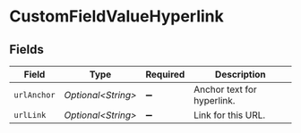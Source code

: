 # CustomFieldValueHyperlink


## Fields

| Field                      | Type                       | Required                   | Description                |
| -------------------------- | -------------------------- | -------------------------- | -------------------------- |
| `urlAnchor`                | *Optional\<String>*        | :heavy_minus_sign:         | Anchor text for hyperlink. |
| `urlLink`                  | *Optional\<String>*        | :heavy_minus_sign:         | Link for this URL.         |